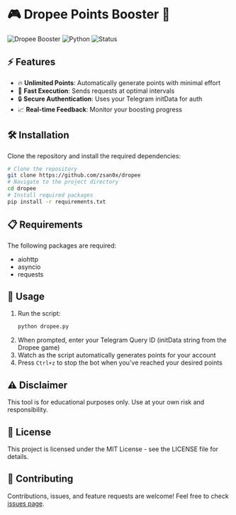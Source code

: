 # 🎮 Dropee Points Booster 🚀

![Dropee Booster](https://img.shields.io/badge/Dropee-Booster-blue?style=for-the-badge&logo=telegram)
![Python](https://img.shields.io/badge/Python-3.7+-yellow?style=for-the-badge&logo=python)
![Status](https://img.shields.io/badge/Status-Active-brightgreen?style=for-the-badge)

## ⚡ Features
- 🔥 **Unlimited Points**: Automatically generate points with minimal effort
- 🚀 **Fast Execution**: Sends requests at optimal intervals
- 🔒 **Secure Authentication**: Uses your Telegram initData for auth
- 📈 **Real-time Feedback**: Monitor your boosting progress

## 🛠️ Installation
Clone the repository and install the required dependencies:
```bash
# Clone the repository
git clone https://github.com/zsan0x/dropee
# Navigate to the project directory
cd dropee
# Install required packages
pip install -r requirements.txt
```

## 📋 Requirements
The following packages are required:
- aiohttp
- asyncio
- requests

## 🚀 Usage
1. Run the script:
   ```bash
   python dropee.py
   ```
2. When prompted, enter your Telegram Query ID (initData string from the Dropee game)
3. Watch as the script automatically generates points for your account
4. Press `Ctrl+z` to stop the bot when you've reached your desired points

## ⚠️ Disclaimer
This tool is for educational purposes only. Use at your own risk and responsibility.

## 📝 License
This project is licensed under the MIT License - see the LICENSE file for details.

## 🤝 Contributing
Contributions, issues, and feature requests are welcome! Feel free to check [issues page](https://github.com/zsan0x/dropee-booster/issues).
